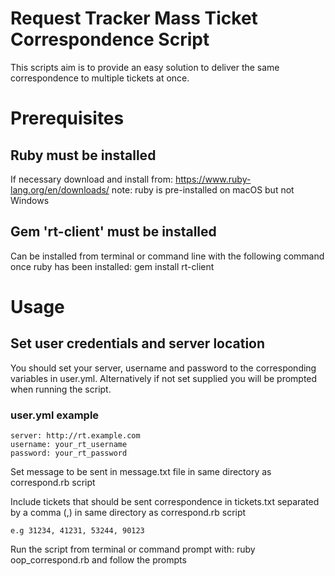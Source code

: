 # Request Tracker Mass Ticket Correspondence Script
This scripts aim is to provide an easy solution to deliver the same correspondence to multiple tickets at once.

# Prerequisites
## Ruby must be installed
If necessary download and install from:
https://www.ruby-lang.org/en/downloads/
note: ruby is pre-installed on macOS but not Windows

## Gem 'rt-client' must be installed
Can be installed from terminal or command line with the following command once ruby has been installed: gem install rt-client

# Usage
## Set user credentials and server location
You should set your server, username and password to the corresponding variables in user.yml. Alternatively if not set supplied you will be prompted when running the script.
### user.yml example
```
server: http://rt.example.com
username: your_rt_username
password: your_rt_password
```

Set message to be sent in message.txt file in same directory as correspond.rb script

Include tickets that should be sent correspondence in tickets.txt separated by a comma (,) in same directory as correspond.rb script
```
e.g 31234, 41231, 53244, 90123
```

Run the script from terminal or command prompt with: ruby oop_correspond.rb and follow the prompts
